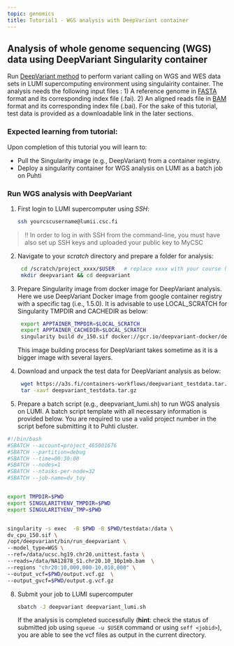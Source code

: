 ```yaml
---
topic: genomics
title: Tutorial1 - WGS analysis with DeepVariant container 
---
```


## Analysis of whole genome sequencing (WGS) data using DeepVariant Singularity container
Run [DeepVariant method](https://github.com/google/deepvariant) to perform variant calling on WGS and WES data sets in LUMI supercomputing environment using singulairity container. The analysis needs the following input files : 1) A reference genome in [FASTA](https://en.wikipedia.org/wiki/FASTA_format) format and its corresponding index file (.fai). 2) An aligned reads file in [BAM](http://genome.sph.umich.edu/wiki/BAM) format and its corresponding index file (.bai). For the sake of this tutorial, test data is provided as a downloadable link in the later sections. 

### Expected learning from tutorial:
Upon completion of this tutorial you will learn to: 
- Pull the Singularity image (e.g., DeepVariant) from a container registry.
- Deploy a singularity container for WGS analysis on LUMI as a batch job on Puhti

### Run WGS analysis with DeepVariant 

1. First login to LUMI supercomputer using *SSH*:
   ```bash
   ssh yourcscusername@lumii.csc.fi
   ```
> ‼️ In order to log in with SSH from the command-line, you must have also set up SSH keys and uploaded your public key to MyCSC

2. Navigate to your *scratch* directory and prepare a folder for analysis:
   ```bash
    cd /scratch/project_xxxx/$USER   # replace xxxx with your course (or own) project number
    mkdir deepvariant && cd deepvariant
   ```

3. Prepare Singularity image from docker image for DeepVariant analysis. Here we use   DeepVariant Docker image from google container registry with a
   specific tag (i.e., 1.5.0).  It is advisable to use LOCAL_SCRATCH for Singularity TMPDIR and CACHEDIR as below:

   ```bash
    export APPTAINER_TMPDIR=$LOCAL_SCRATCH
    export APPTAINER_CACHEDIR=$LOCAL_SCRATCH
    singularity build dv_150.sif docker://gcr.io/deepvariant-docker/deepvariant:1.5.0
    ```
   This image building process for DeepVariant takes sometime as it is a bigger image with several layers.

5. Download and unpack the test data for DeepVariant analysis as below:

   ```bash
    wget https://a3s.fi/containers-workflows/deepvariant_testdata.tar.gz
    tar -xavf deepvariant_testdata.tar.gz
   ```

6. Prepare a batch script (e.g., deepvariant_lumi.sh) to run WGS analysis on LUMI. A batch script template with all necessary information is provided below. You
  are required to use a valid project number in the script before submitting it to Puhti cluster.
   
```bash
#!/bin/bash
#SBATCH --account=project_465001676
#SBATCH --partition=debug
#SBATCH --time=00:30:00
#SBATCH --nodes=1
#SBATCH --ntasks-per-node=32
#SBATCH --job-name=dv_toy


export TMPDIR=$PWD
export SINGULARITYENV_TMPDIR=$PWD
export SINGULARITYENV_TMP=$PWD


singularity -s exec  -B $PWD -B $PWD/testdata:/data \
dv_cpu_150.sif \
/opt/deepvariant/bin/run_deepvariant \
--model_type=WGS \
--ref=/data/ucsc.hg19.chr20.unittest.fasta \
--reads=/data/NA12878_S1.chr20.10_10p1mb.bam  \
--regions "chr20:10,000,000-10,010,000" \
--output_vcf=$PWD/output.vcf.gz  \
--output_gvcf=$PWD/output.g.vcf.gz

```
8. Submit your job to LUMI supercomputer

   ```bash
   sbatch -J deepvariant deepvariant_lumi.sh
   ```
   If the analysis is completed successfully (**hint**: check the status of submitted job using `squeue -u $USER` command or using `seff <jobid>`), you are able to see the vcf files as output in the current directory.

